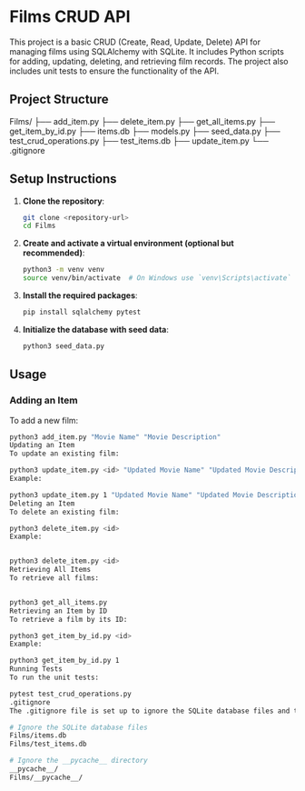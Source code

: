 # Films CRUD API

This project is a basic CRUD (Create, Read, Update, Delete) API for managing films using SQLAlchemy with SQLite. It includes Python scripts for adding, updating, deleting, and retrieving film records. The project also includes unit tests to ensure the functionality of the API.

## Project Structure

Films/
├── add_item.py
├── delete_item.py
├── get_all_items.py
├── get_item_by_id.py
├── items.db
├── models.py
├── seed_data.py
├── test_crud_operations.py
├── test_items.db
├── update_item.py
└── .gitignore


## Setup Instructions

1. **Clone the repository**:

    ```bash
    git clone <repository-url>
    cd Films
    ```

2. **Create and activate a virtual environment (optional but recommended)**:

    ```bash
    python3 -m venv venv
    source venv/bin/activate  # On Windows use `venv\Scripts\activate`
    ```

3. **Install the required packages**:

    ```bash
    pip install sqlalchemy pytest
    ```

4. **Initialize the database with seed data**:

    ```bash
    python3 seed_data.py
    ```

## Usage

### Adding an Item

To add a new film:

```bash
python3 add_item.py "Movie Name" "Movie Description"
Updating an Item
To update an existing film:

python3 update_item.py <id> "Updated Movie Name" "Updated Movie Description"
Example:

python3 update_item.py 1 "Updated Movie Name" "Updated Movie Description"
Deleting an Item
To delete an existing film:

python3 delete_item.py <id>
Example:


python3 delete_item.py <id>
Retrieving All Items
To retrieve all films:


python3 get_all_items.py
Retrieving an Item by ID
To retrieve a film by its ID:

python3 get_item_by_id.py <id>
Example:

python3 get_item_by_id.py 1
Running Tests
To run the unit tests:

pytest test_crud_operations.py
.gitignore
The .gitignore file is set up to ignore the SQLite database files and the __pycache__ directory:

# Ignore the SQLite database files
Films/items.db
Films/test_items.db

# Ignore the __pycache__ directory
__pycache__/
Films/__pycache__/
